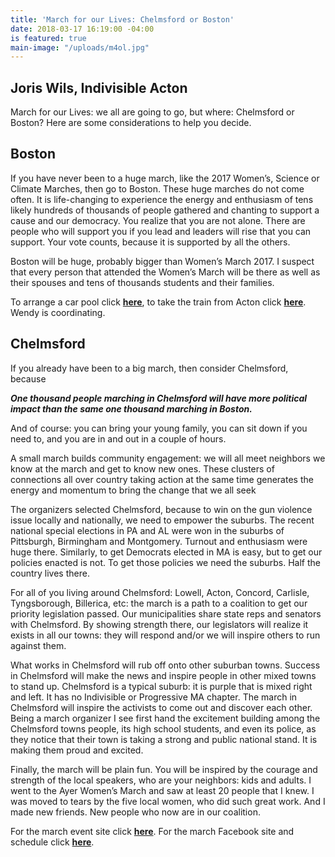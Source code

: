 ```yaml
---
title: 'March for our Lives: Chelmsford or Boston'
date: 2018-03-17 16:19:00 -04:00
is featured: true
main-image: "/uploads/m4ol.jpg"
---
```


## Joris Wils, Indivisible Acton

March for our Lives: we all are going to go, but where: Chelmsford or Boston? Here are some considerations to help you decide.

## Boston
If you have never been to a huge march, like the 2017 Women’s, Science or Climate Marches, then go to Boston. These huge marches do not come often. It is life-changing to experience the energy and enthusiasm of tens likely hundreds of thousands of people gathered and chanting to support a cause and our democracy. You realize that you are not alone. There are people who will support you if you lead and leaders will rise that you can support. Your vote counts, because it is supported by all the others.

Boston will be huge, probably bigger than Women’s March 2017. I suspect that every person that attended the Women’s March will be there as well as their spouses and tens of thousands students and their families.

To arrange a car pool click [**here**](https://actionnetwork.org/events/carpool-to-march-for-our-lives-boston), to take the train from  Acton click [**here**](https://www.actionnetwork.org/events/commuter-rail-march-for-our-lives-boston). Wendy is coordinating.
## Chelmsford
If you already have been to a big march, then consider Chelmsford, because 

***One thousand people marching in Chelmsford will have more political impact than the same one thousand marching in Boston.***

And of course: you can bring your young family, you can sit down if you need to, and you are in and out in a couple of hours.

A small march builds community engagement: we will all meet neighbors we know at the march and get to know new ones. These clusters of connections all over country taking action at the same time generates the energy and momentum to bring the change that we all seek 

The organizers selected Chelmsford, because to win on the gun violence issue locally and nationally, we need to empower the suburbs. The recent national special elections in PA and AL were won in the suburbs of Pittsburgh, Birmingham and Montgomery. Turnout and enthusiasm were huge there. Similarly, to get Democrats elected in MA is easy, but to get our policies enacted is not. To get those policies we need the suburbs. Half the country lives there. 

For all of you living around Chelmsford: Lowell, Acton, Concord, Carlisle, Tyngsborough, Billerica, etc: the march is a path to a coalition to get our priority legislation passed. Our municipalities share state reps and senators with Chelmsford. By showing strength there, our legislators will realize it exists in all our towns: they will respond and/or we will inspire others to run against them.

What works in Chelmsford will rub off onto other suburban towns. Success in Chelmsford will make the news and inspire people in other mixed towns to stand up. Chelmsford is a typical suburb: it is purple that is mixed right and left. It has no Indivisible or Progressive MA chapter. The march in Chelmsford will inspire the activists to come out and discover each other. Being a march organizer I see first hand the excitement building among the Chelmsford towns people, its high school students, and even its police, as they notice that their town is taking a strong and public national stand. It is making them proud and excited.

Finally, the march will be plain fun. You will be inspired by the courage and strength of the local speakers, who are your neighbors: kids and adults. I went to the Ayer Women’s March and saw at least 20 people that I knew. I was moved to tears by the five local women, who did such great work. And I made new friends. New people who now are in our coalition.

For the march event site click [**here**](https://event.marchforourlives.com/event/march-our-lives-events/9185). For the march Facebook site and schedule click [**here**](https://www.facebook.com/events/172568543525779).

